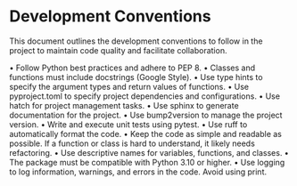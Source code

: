 # Development Conventions

This document outlines the development conventions to follow in the project to maintain code quality and facilitate collaboration.

• Follow Python best practices and adhere to PEP 8.
• Classes and functions must include docstrings (Google Style).
• Use type hints to specify the argument types and return values of functions.
• Use pyproject.toml to specify project dependencies and configurations.
• Use hatch for project management tasks.
• Use sphinx to generate documentation for the project.
• Use bump2version to manage the project version.
• Write and execute unit tests using pytest.
• Use ruff to automatically format the code.
• Keep the code as simple and readable as possible. If a function or class is hard to understand, it likely needs refactoring.
• Use descriptive names for variables, functions, and classes.
• The package must be compatible with Python 3.10 or higher.
• Use logging to log information, warnings, and errors in the code. Avoid using print.
